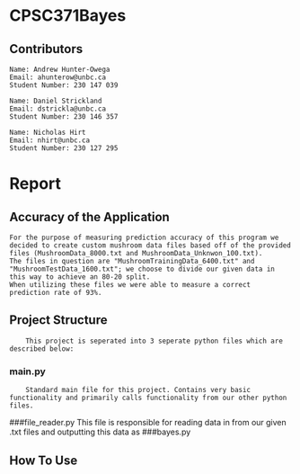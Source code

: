# CPSC371Bayes

## Contributors
    Name: Andrew Hunter-Owega
    Email: ahunterow@unbc.ca
    Student Number: 230 147 039

    Name: Daniel Strickland
    Email: dstrickla@unbc.ca
    Student Number: 230 146 357

    Name: Nicholas Hirt
    Email: nhirt@unbc.ca
    Student Number: 230 127 295

# Report

## Accuracy of the Application
    For the purpose of measuring prediction accuracy of this program we decided to create custom mushroom data files based off of the provided files (MushroomData_8000.txt and MushroomData_Unknwon_100.txt).
    The files in question are "MushroomTrainingData_6400.txt" and "MushroomTestData_1600.txt"; we choose to divide our given data in this way to achieve an 80-20 split.
    When utilizing these files we were able to measure a correct prediction rate of 93%.
    
## Project Structure
        This project is seperated into 3 seperate python files which are described below:
### main.py
        Standard main file for this project. Contains very basic functionality and primarily calls functionality from our other python files.
###file_reader.py
        This file is responsible for reading data in from our given .txt files and outputting this data as
###bayes.py
    
## How To Use
    
